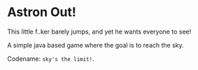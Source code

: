 # Astron Out!
This little f..ker barely jumps, and yet he wants everyone to see!

A simple java based game where the goal is to reach the sky.

Codename: `sky's the limit!`.
